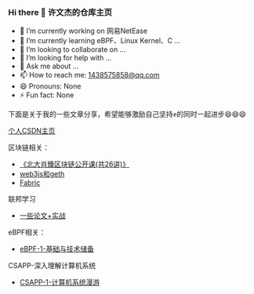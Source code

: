 ### Hi there 👋 许文杰的仓库主页

- 🔭 I’m currently working on 网易NetEase
- 🌱 I’m currently learning eBPF、Linux Kernel、C ...
- 👯 I’m looking to collaborate on ...
- 🤔 I’m looking for help with ...
- 💬 Ask me about ...
- 📫 How to reach me: 1438575858@qq.com
- 😄 Pronouns: None
- ⚡ Fun fact: None


下面是关于我的一些文章分享，希望能够激励自己坚持✊的同时一起进步😄😄😄


[个人CSDN主页](https://blog.csdn.net/weixin_43988498?type=blog)

区块链相关：
* [《北大肖臻区块链公开课(共26讲)》](https://blog.csdn.net/weixin_43988498/category_10443931.html)
* [web3js和geth](https://blog.csdn.net/weixin_43988498/category_11842776.html)
* [Fabric](https://blog.csdn.net/weixin_43988498/category_11842773.html)

联邦学习
* [一些论文+实战](https://blog.csdn.net/weixin_43988498/category_10956310.html)

eBPF相关：
* [eBPF-1-基础与技术储备](https://blog.csdn.net/weixin_43988498/article/details/124937929?spm=1001.2014.3001.5501)

CSAPP-深入理解计算机系统
* [CSAPP-1-计算机系统漫游](https://blog.csdn.net/weixin_43988498/article/details/125022225?spm=1001.2014.3001.5502)


